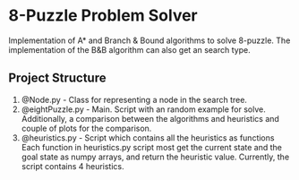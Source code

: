 # 8-Puzzle Problem Solver
Implementation of A* and Branch & Bound algorithms to solve 8-puzzle.
The implementation of the B&B algorithm can also get an search type.

## Project Structure
1. @Node.py - Class for representing a node in the search tree.
2. @eightPuzzle.py - Main. Script with an random example for solve. Additionally, a comparison between the algorithms and heuristics and couple of plots for the comparison. 
3. @heuristics.py - Script which contains all the heuristics as functions Each function in heuristics.py script most get the current state and the goal state as numpy arrays, and return the heuristic value. Currently, the script contains 4 heuristics.
